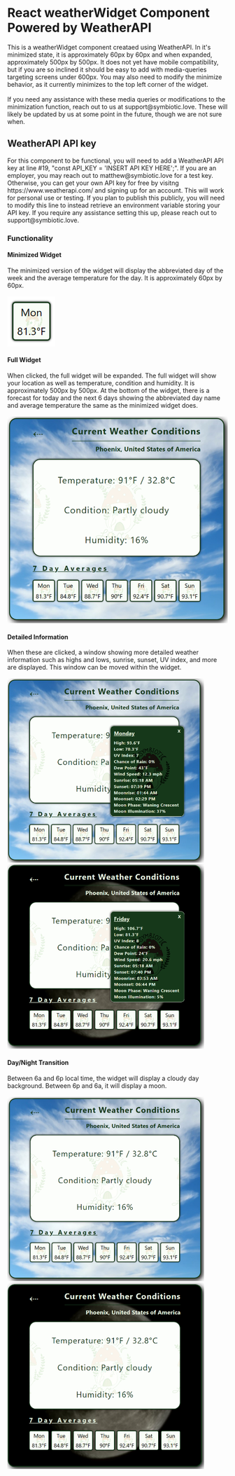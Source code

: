 <h1>React weatherWidget Component Powered by WeatherAPI</h1>
This is a weatherWidget component creataed using WeatherAPI. In it's minimized state, it is approximately 60px by 60px and when expanded, approximately
500px by 500px. It does not yet have mobile compatibility, but if you are so inclined it should be easy to add with media-queries targeting screens under 600px. You may also need to modify the minimize behavior, as it currently minimizes to the top left corner of the widget.
<div>&nbsp</div>
If you need any assistance with these media queries or modifications to the minimization function, reach out to us at support@symbiotic.love. These will likely be updated by us at some point in the future, though we are not sure when.
<h2>WeatherAPI API key</h2>
For this component to be functional, you will need to add a WeatherAPI API key at line #19, "const API_KEY = 'INSERT API KEY HERE';". If you are an employer, you may reach out to matthew@symbiotic.love for a test key. Otherwise, you can get your own API key for free by visitng https://www.weatherapi.com/ and signing up for an account. This will work for personal use or testing. If you plan to publish this publicly, you will need to modify this line to instead retrieve an environment variable storing your API key. If you require any assistance setting this up, please reach out to support@symbiotic.love.
<h3>Functionality</h3>
<h4>Minimized Widget</h4>
The minimized version of the widget will display the abbreviated day of the week and the average temperature for the day. It is approximately 60px by 60px.
<div>&nbsp</div>
<img src = "./github-images/minWidget.png">
<h4>Full Widget</h4>
When clicked, the full widget will be expanded. The full widget will show your location as well as temperature, condition and humidity. It is approximately 500px by 500px. At the bottom of the widget, there is a forecast for today and the next 6 days showing the abbreviated day name and average temperature the same as the minimized widget does.
<div>&nbsp</div>
<img src = "./github-images/dayWidget.png">
<h4>Detailed Information</h4>
When these are clicked, a window showing more detailed weather information such as highs and lows, sunrise, sunset, UV index, and more are displayed. This window can be moved within the widget.
<div>&nbsp</div>
<div><img src = "./github-images/details1.png" style="width: 450px;"><img src = "./github-images/details2.png" style="width: 450px;"></div>
<h4>Day/Night Transition</h4>
Between 6a and 6p local time, the widget will display a cloudy day background. Between 6p and 6a, it will display a moon.
<div>&nbsp</div>
<div><img src="./github-images/dayWidget.png" style="width: 450px;"><img src="./github-images/nightWidget.png" style="width: 450px;"></div>

